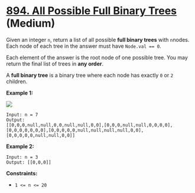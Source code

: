 # [894. All Possible Full Binary Trees][link] (Medium)

[link]: https://leetcode.com/problems/all-possible-full-binary-trees/

Given an integer `n`, return a list of all possible **full binary trees** with `n`nodes. Each node
of each tree in the answer must have `Node.val == 0`.

Each element of the answer is the root node of one possible tree. You may return the final list of
trees in **any order**.

A **full binary tree** is a binary tree where each node has exactly `0` or `2` children.

**Example 1:**

![](https://s3-lc-upload.s3.amazonaws.com/uploads/2018/08/22/fivetrees.png)

```
Input: n = 7
Output:
[[0,0,0,null,null,0,0,null,null,0,0],[0,0,0,null,null,0,0,0,0],[0,0,0,0,0,0,0],[0,0,0,0,0,null,null,null,null,0,0],[0,0,0,0,0,null,null,0,0]]
```

**Example 2:**

```
Input: n = 3
Output: [[0,0,0]]
```

**Constraints:**

- `1 <= n <= 20`
